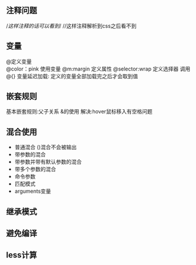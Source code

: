 ## 注释问题
/*这样注释的话可以看到*/
//这样注释解析到css之后看不到

## 变量
@定义变量  
@color：pink 使用变量
@m:margin  定义属性
@selector:wrap 定义选择器
调用  @{}
变量延迟加载:
定义的变量全部加载完之后才会取到值	

## 嵌套规则
基本嵌套规则:父子关系 
&的使用 解决:hover鼠标移入有空格问题

## 混合使用
- 普通混合 ()混合不会被输出
- 带参数的混合
- 带参数并带有默认参数的混合
- 带多个参数的混合
- 命令参数
- 匹配模式
- arguments变量

## 继承模式

## 避免编译

## less计算
